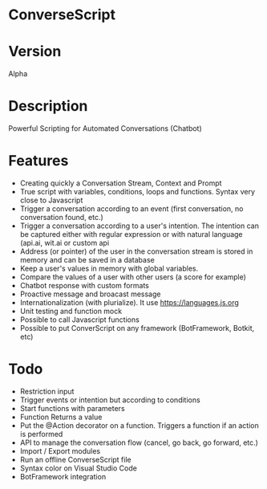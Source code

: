 # ConverseScript

# Version

Alpha

# Description

Powerful Scripting for Automated Conversations (Chatbot)

# Features

* Creating quickly a Conversation Stream, Context and Prompt
* True script with variables, conditions, loops and functions. Syntax very close to Javascript
* Trigger a conversation according to an event (first conversation, no conversation found, etc.)
* Trigger a conversation according to a user's intention. The intention can be captured either with regular expression or with natural language (api.ai, wit.ai or custom api
* Address (or pointer) of the user in the conversation stream is stored in memory and can be saved in a database
* Keep a user's values in memory with global variables.
* Compare the values of a user with other users (a score for example)
* Chatbot response with custom formats
* Proactive message and broacast message
* Internationalization (with plurialize). It use https://languages.js.org
* Unit testing and function mock
* Possible to call Javascript functions
* Possible to put ConverScript on any framework (BotFramework, Botkit, etc)

# Todo 

* Restriction input
* Trigger events or intention but according to conditions
* Start functions with parameters
* Function Returns a value
* Put the @Action decorator on a function. Triggers a function if an action is performed
* API to manage the conversation flow (cancel, go back, go forward, etc.)
* Import / Export modules
* Run an offline ConverseScript file
* Syntax color on Visual Studio Code
* BotFramework integration